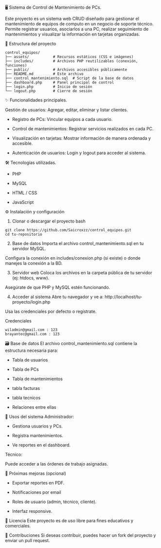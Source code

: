 🖥️ Sistema de Control de Mantenimiento de PCs.

Este proyecto es un sistema web CRUD diseñado para gestionar el mantenimiento de equipos de computo en un negocio de soporte técnico. Permite registrar usuarios, asociarlos a una PC, realizar seguimiento de mantenimientos y visualizar la información en tarjetas organizadas.

📁 Estructura del proyecto
````
control_equipos/
├── assets/           # Recursos estáticos (CSS e imágenes)
├── includes/         # Archivos PHP reutilizables (conexión, funciones)
├── public/           # Archivos accesibles públicamente
├── README.md         # Este archivo
├── control_mantenimiento.sql  # Script de la base de datos
├── dashboard.php     # Panel principal de control
├── login.php         # Inicio de sesión
└── logout.php        # Cierre de sesión
````

✨ Funcionalidades principales.

Gestión de usuarios: Agregar, editar, eliminar y listar clientes.

- Registro de PCs: Vincular equipos a cada usuario.
  
- Control de mantenimientos: Registrar servicios realizados en cada PC.
  
- Visualización en tarjetas: Mostrar información de manera ordenada y accesible.
  
- Autenticación de usuarios: Login y logout para acceder al sistema.


🛠️ Tecnologías utilizadas.
- PHP
  
- MySQL
  
- HTML / CSS
  
- JavaScript
  
⚙️ Instalación y configuración
1. Clonar o descargar el proyecto
bash
````
git clone https://github.com/Saicroxzz/control_equipos.git
cd tu-repositorio
````
2. Base de datos
Importa el archivo control_mantenimiento.sql en tu servidor MySQL.

Configura la conexión en includes/conexion.php (si existe) o donde manejes la conexión a la BD.

3. Servidor web
Coloca los archivos en la carpeta pública de tu servidor (ej: htdocs, www).

Asegúrate de que PHP y MySQL estén funcionando.

4. Acceder al sistema
Abre tu navegador y ve a: http://localhost/tu-proyecto/login.php

Usa las credenciales por defecto o regístrate.

Credenciales
````
wiladmin@gmail.com : 123
brayantec@gmail.com : 123
````

🗃️ Base de datos
El archivo control_mantenimiento.sql contiene la estructura necesaria para:

- Tabla de usuarios
  
- Tabla de PCs
  
- Tabla de mantenimientos
  
- tabla facturas
  
- tabla tecnicos
  
- Relaciones entre ellas

👤 Usos del sistema
Administrador:

- Gestiona usuarios y PCs.

- Registra mantenimientos.

- Ve reportes en el dashboard.

Técnico:

Puede acceder a las órdenes de trabajo asignadas.

🚀 Próximas mejoras (opcional)
- Exportar reportes en PDF.
  
- Notificaciones por email
  
- Roles de usuario (admin, técnico, cliente).
  
- Interfaz responsive.

📄 Licencia
Este proyecto es de uso libre para fines educativos y comerciales.

🤝 Contribuciones
Si deseas contribuir, puedes hacer un fork del proyecto y enviar un pull request.
